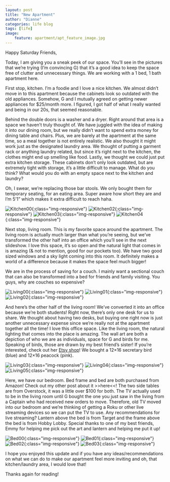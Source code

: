 ```yaml
---
layout: post
title: "New Apartment"
author: "Dianne"
categories: life blog
tags: [life]
image:
    feature: apartment/apt_feature_image.jpg
---
```

Happy Saturday Friends,

Today, I am giving you a sneak peek of our space. You’ll see in the pictures that we’re trying (I’m convincing G) that it’s a good idea to keep the space free of clutter and unnecessary things. We are working with a 1 bed, 1 bath apartment here.

First stop, kitchen. I’m a foodie and I love a nice kitchen. We almost didn’t move in to this apartment because the cabinets look so outdated with the old appliances. Somehow, G and I mutually agreed on getting newer appliances for $25/month more. I figured, I got half of what I really wanted and being in our 20s, that seemed reasonable.

Behind the double doors is a washer and a dryer. Right around that area is a space we haven’t truly thought of. We have juggled with the idea of making it into our dining room, but we really didn’t want to spend extra money for dining table and chairs. Plus, we are barely at the apartment at the same time, so a meal together is not entirely realistic. We also thought it might work just as the designated laundry area. We thought of putting a garment rack or anything laundry related, but since it’s right next to the kitchen, the clothes might end up smelling like food. Lastly, we thought we could just put extra kitchen storage. These cabinets don’t only look outdated, but are extremely tight with storage, it’s a little difficult to manage. What do you think? What would you do with an empty space next to the kitchen and laundry?

Oh, I swear, we’re replacing those bar stools. We only bought them for temporary seating, for an eating area. Super aware how short they are and I’m 5’1” which makes it extra difficult to reach haha.

![Kitchen00](/assets/img/apartment/apt_kitchen00.jpg){:class="img-responsive"}
![Kitchen02](/assets/img/apartment/apt_kitchen02.jpg){:class="img-responsive"}
![Kitchen03](/assets/img/apartment/apt_kitchen03.jpg){:class="img-responsive"}
![Kitchen04](/assets/img/apartment/apt_kitchen04.jpg){:class="img-responsive"}

Next stop, living room. This is my favorite space around the apartment. The living room is actually much larger than what you’re seeing, but we’ve transformed the other half into an office which you’ll see in the next slideshow. I love this space, it’s so open and the natural light that comes in is amazing (& not to mention, good for our pockets too). We have two good sized windows and a sky light coming into this room. It definitely makes a world of a difference because it makes the space feel much bigger!

We are in the process of saving for a couch. I mainly want a sectional couch that can also be transformed into a bed for friends and family visiting. You guys, why are couches so expensive?

![Living00](/assets/img/apartment/apt_living00.jpg){:class="img-responsive"}
![Living01](/assets/img/apartment/apt_living01.jpg){:class="img-responsive"}
![Living02](/assets/img/apartment/apt_living02.jpg){:class="img-responsive"}

And here’s the other half of the living room! We’ve converted it into an office because we’re both students! Right now, there’s only one desk for us to share. We thought about having two desks, but buying one right now is just another unnecessary expense since we’re really not at the apartment together all the time! I love this office space. Like the living room, the natural lighting that comes into the place is amazing. The wall art are both a depiction of who we are as individuals, space for G and birds for me. Speaking of birds, those are drawn by my best friend’s sister! If you’re interested, check out her [Etsy shop](https://www.etsy.com/shop/JupiterIllustrations?ref=profile_shopname)! We bought a 12×16 secretary bird (blue) and 12×16 peacock (pink).

![Living03](/assets/img/apartment/apt_living03.jpg){:class="img-responsive"}
![Living04](/assets/img/apartment/apt_living04.jpg){:class="img-responsive"}
![Living05](/assets/img/apartment/apt_living05.jpg){:class="img-responsive"}

Here, we have our bedroom. Bed frame and bed are both purchased from Amazon! Check out my other post about it >>here<<! The two side tables are from Overstock, it was a little over $100 for both. The TV actually used to be in the living room until G bought the one you just saw in the living from a Captain who had received new orders to move. Therefore, old TV moved into our bedroom and we’re thinking of getting a Roku or other live streaming devices so we can put the TV to use. Any recommendations for live streaming? Lantern above the bed is from Target and the frame above the bed is from Hobby Lobby. Special thanks to one of my best friends, Emmy for helping me pick out the art and lantern and helping me put it up!

![Bed00](/assets/img/apartment/apt_bedroom00.jpg){:class="img-responsive"}
![Bed01](/assets/img/apartment/apt_bedroom01.jpg){:class="img-responsive"}
![Bed02](/assets/img/apartment/apt_bedroom02.jpg){:class="img-responsive"}
![Bed03](/assets/img/apartment/apt_bedroom03.jpg){:class="img-responsive"}

I hope you enjoyed this update and if you have any ideas/recommendations on what we can do to make our apartment feel more inviting and oh, that kitchen/laundry area, I would love that!

Thanks again for reading!
